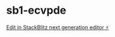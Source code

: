 # sb1-ecvpde

[Edit in StackBlitz next generation editor ⚡️](https://stackblitz.com/~/github.com/luisfavaron/sb1-ecvpde)